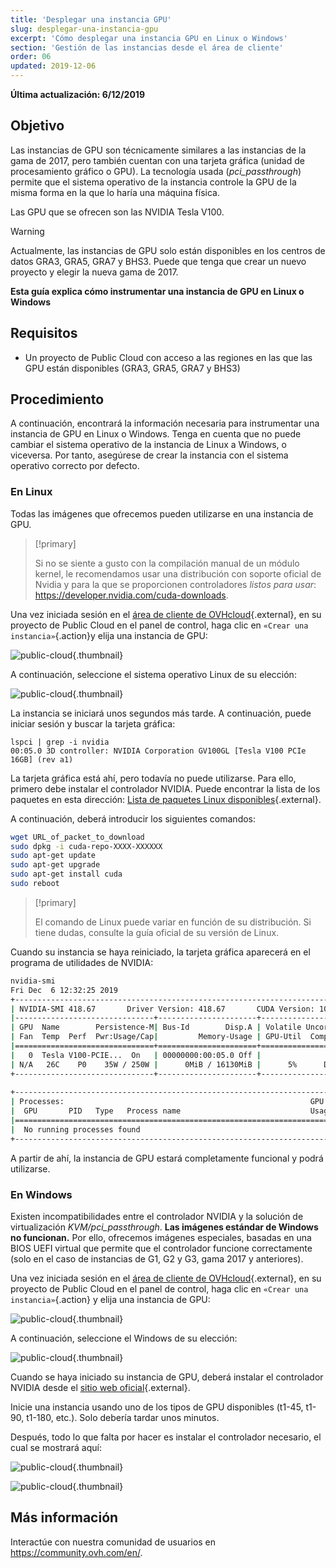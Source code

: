 ```yaml
---
title: 'Desplegar una instancia GPU'
slug: desplegar-una-instancia-gpu
excerpt: 'Cómo desplegar una instancia GPU en Linux o Windows'
section: 'Gestión de las instancias desde el área de cliente'
order: 06
updated: 2019-12-06
---
```


**Última actualización: 6/12/2019**

## Objetivo

Las instancias de GPU son técnicamente similares a las instancias de la gama de 2017, pero también cuentan con una tarjeta gráfica (unidad de procesamiento gráfico o GPU). La tecnología usada (*pci_passthrough*) permite que el sistema operativo de la instancia controle la GPU de la misma forma en la que lo haría una máquina física.

Las GPU que se ofrecen son las NVIDIA Tesla V100. 

> [!warning]
>
> Actualmente, las instancias de GPU solo están disponibles en los centros de datos GRA3, GRA5, GRA7 y BHS3. Puede que tenga que crear un nuevo proyecto y elegir la nueva gama de 2017.
> 

**Esta guía explica cómo instrumentar una instancia de GPU en Linux o Windows**

## Requisitos

- Un proyecto de Public Cloud con acceso a las regiones en las que las GPU están disponibles (GRA3, GRA5, GRA7 y BHS3)

## Procedimiento

A continuación, encontrará la información necesaria para instrumentar una instancia de GPU en Linux o Windows.
Tenga en cuenta que no puede cambiar el sistema operativo de la instancia de Linux a Windows, o viceversa. Por tanto, asegúrese de crear la instancia con el sistema operativo correcto por defecto.


### En Linux

Todas las imágenes que ofrecemos pueden utilizarse en una instancia de GPU.

> [!primary]
>
> Si no se siente a gusto con la compilación manual de un módulo kernel, le recomendamos usar una distribución con soporte oficial de Nvidia y para la que se proporcionen controladores *listos para usar*: <https://developer.nvidia.com/cuda-downloads>.
> 

Una vez iniciada sesión en el [área de cliente de OVHcloud](https://www.ovh.com/auth/?action=gotomanager&from=https://www.ovh.es/&ovhSubsidiary=es){.external}, en su proyecto de Public Cloud en el panel de control, haga clic en `«Crear una instancia»`{.action}y elija una instancia de GPU:

![public-cloud](images/gpu.png){.thumbnail}

A continuación, seleccione el sistema operativo Linux de su elección:

![public-cloud](images/linuxchoice.png){.thumbnail}

La instancia se iniciará unos segundos más tarde. A continuación, puede iniciar sesión y buscar la tarjeta gráfica: 

```ssh
lspci | grep -i nvidia
00:05.0 3D controller: NVIDIA Corporation GV100GL [Tesla V100 PCIe 16GB] (rev a1)
```

La tarjeta gráfica está ahí, pero todavía no puede utilizarse. Para ello, primero debe instalar el controlador NVIDIA. Puede encontrar la lista de los paquetes en esta dirección: [Lista de paquetes Linux disponibles](http://developer.download.nvidia.com/compute/cuda/repos/){.external}.

A continuación, deberá introducir los siguientes comandos:

```sh
wget URL_of_packet_to_download
sudo dpkg -i cuda-repo-XXXX-XXXXXX
sudo apt-get update
sudo apt-get upgrade
sudo apt-get install cuda
sudo reboot
```

> [!primary]
>
> El comando de Linux puede variar en función de su distribución. Si tiene dudas, consulte la guía oficial de su versión de Linux.
> 


Cuando su instancia se haya reiniciado, la tarjeta gráfica aparecerá en el programa de utilidades de NVIDIA:

```sh
nvidia-smi
Fri Dec  6 12:32:25 2019       
+-----------------------------------------------------------------------------+
| NVIDIA-SMI 418.67       Driver Version: 418.67       CUDA Version: 10.1     |
|-------------------------------+----------------------+----------------------+
| GPU  Name        Persistence-M| Bus-Id        Disp.A | Volatile Uncorr. ECC |
| Fan  Temp  Perf  Pwr:Usage/Cap|         Memory-Usage | GPU-Util  Compute M. |
|===============================+======================+======================|
|   0  Tesla V100-PCIE...  On   | 00000000:00:05.0 Off |                    0 |
| N/A   26C    P0    35W / 250W |      0MiB / 16130MiB |      5%      Default |
+-------------------------------+----------------------+----------------------+
                                                                               
+-----------------------------------------------------------------------------+
| Processes:                                                       GPU Memory |
|  GPU       PID   Type   Process name                             Usage      |
|=============================================================================|
|  No running processes found                                                 |
+-----------------------------------------------------------------------------+
```

A partir de ahí, la instancia de GPU estará completamente funcional y podrá utilizarse.


### En Windows

Existen incompatibilidades entre el controlador NVIDIA y la solución de virtualización *KVM/pci_passthrough*. **Las imágenes estándar de Windows no funcionan.**
Por ello, ofrecemos imágenes especiales, basadas en una BIOS UEFI virtual que permite que el controlador funcione correctamente (solo en el caso de instancias de G1, G2 y G3, gama 2017 y anteriores).

Una vez iniciada sesión en el [área de cliente de OVHcloud](https://www.ovh.com/auth/?action=gotomanager&from=https://www.ovh.es/&ovhSubsidiary=es){.external}, en su proyecto de Public Cloud en el panel de control, haga clic en `«Crear una instancia»`{.action} y elija una instancia de GPU:

![public-cloud](images/gpu.png){.thumbnail}

A continuación, seleccione el Windows de su elección: 

![public-cloud](images/oschoice.png){.thumbnail}

Cuando se haya iniciado su instancia de GPU, deberá instalar el controlador NVIDIA desde el [sitio web oficial](https://www.nvidia.com/Download/index.aspx){.external}.

Inicie una instancia usando uno de los tipos de GPU disponibles (t1-45, t1-90, t1-180, etc.). Solo debería tardar unos minutos.

Después, todo lo que falta por hacer es instalar el controlador necesario, el cual se mostrará aquí:

![public-cloud](images/driverson.png){.thumbnail}

![public-cloud](images/devicemanager.png){.thumbnail}


## Más información

Interactúe con nuestra comunidad de usuarios en <https://community.ovh.com/en/>.